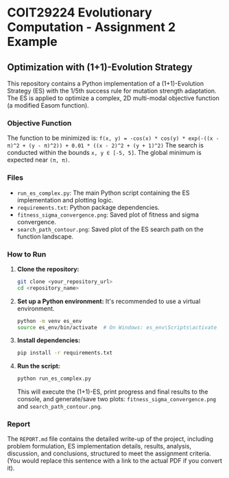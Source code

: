# COIT29224 Evolutionary Computation - Assignment 2 Example
## Optimization with (1+1)-Evolution Strategy

This repository contains a Python implementation of a (1+1)-Evolution Strategy (ES) with the 1/5th success rule for mutation strength adaptation. The ES is applied to optimize a complex, 2D multi-modal objective function (a modified Easom function).

### Objective Function

The function to be minimized is:
`f(x, y) = -cos(x) * cos(y) * exp(-((x - π)^2 + (y - π)^2)) + 0.01 * ((x - 2)^2 + (y + 1)^2)`
The search is conducted within the bounds `x, y ∈ [-5, 5]`. The global minimum is expected near `(π, π)`.

### Files

*   `run_es_complex.py`: The main Python script containing the ES implementation and plotting logic.
*   `requirements.txt`: Python package dependencies.
*   `fitness_sigma_convergence.png`: Saved plot of fitness and sigma convergence.
*   `search_path_contour.png`: Saved plot of the ES search path on the function landscape.

### How to Run

1.  **Clone the repository:**
    ```bash
    git clone <your_repository_url>
    cd <repository_name>
    ```
2.  **Set up a Python environment:**
    It's recommended to use a virtual environment.
    ```bash
    python -m venv es_env
    source es_env/bin/activate  # On Windows: es_env\Scripts\activate
    ```
3.  **Install dependencies:**
    ```bash
    pip install -r requirements.txt
    ```
4.  **Run the script:**
    ```bash
    python run_es_complex.py
    ```
    This will execute the (1+1)-ES, print progress and final results to the console, and generate/save two plots: `fitness_sigma_convergence.png` and `search_path_contour.png`.

### Report
The `REPORT.md` file contains the detailed write-up of the project, including problem formulation, ES implementation details, results, analysis, discussion, and conclusions, structured to meet the assignment criteria. (You would replace this sentence with a link to the actual PDF if you convert it).
